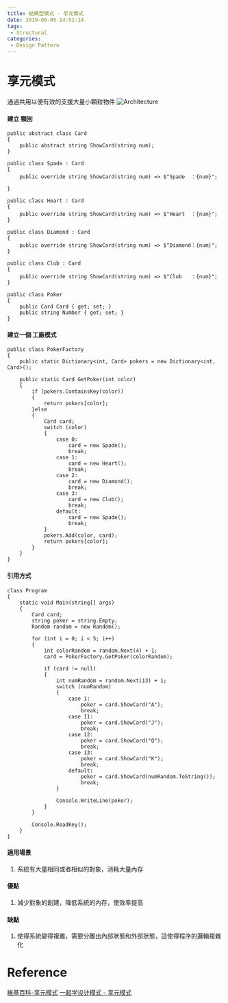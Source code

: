 ```yaml
---
title: 結構型模式 - 享元模式
date: 2019-06-05 14:51:14
tags:
 - Structural
categories: 
 - Design Pattern
---
```


# 享元模式
通過共用以便有效的支援大量小顆粒物件
![Architecture](1.png)

#### 建立 類別
    public abstract class Card
    {
        public abstract string ShowCard(string num);
    }

    public class Spade : Card
    {
        public override string ShowCard(string num) => $"Spade  ：{num}";
    
    }

    public class Heart : Card
    {
        public override string ShowCard(string num) => $"Heart  ：{num}";
    }

    public class Diamond : Card
    {
        public override string ShowCard(string num) => $"Diamond：{num}";
    }

    public class Club : Card
    {
        public override string ShowCard(string num) => $"Club   ：{num}";
    }

    public class Poker
    {
        public Card Card { get; set; }
        public string Number { get; set; }
    }

#### 建立一個 工廠模式
    public class PokerFactory
    {
        public static Dictionary<int, Card> pokers = new Dictionary<int, Card>();

        public static Card GetPoker(int color)
        {
            if (pokers.ContainsKey(color))
            {
                return pokers[color];
            }else
            {
                Card card;
                switch (color)
                {
                    case 0:
                        card = new Spade();
                        break;
                    case 1:
                        card = new Heart();
                        break;
                    case 2:
                        card = new Diamond();
                        break;
                    case 3:
                        card = new Club();
                        break;
                    default:
                        card = new Spade();
                        break;
                }
                pokers.Add(color, card);
                return pokers[color];
            }
        }
    }

#### 引用方式
    class Program
    {
        static void Main(string[] args)
        {
            Card card;
            string poker = string.Empty;
            Random random = new Random();

            for (int i = 0; i < 5; i++)
            {
                int colorRandom = random.Next(4) + 1;
                card = PokerFactory.GetPoker(colorRandom);

                if (card != null)
                {
                    int numRandom = random.Next(13) + 1;
                    switch (numRandom)
                    {
                        case 1:
                            poker = card.ShowCard("A");
                            break;
                        case 11:
                            poker = card.ShowCard("J");
                            break;
                        case 12:
                            poker = card.ShowCard("Q");
                            break;
                        case 13:
                            poker = card.ShowCard("K");
                            break;
                        default:
                            poker = card.ShowCard(numRandom.ToString());
                            break;
                    }

                    Console.WriteLine(poker);
                }
            }

            Console.ReadKey();
        }
    }

#### 適用場景
1. 系統有大量相同或者相似的對象，消耗大量內存

#### 優點
1. 減少對象的創建，降低系統的內存，使效率提高

#### 缺點
1. 使得系統變得複雜，需要分離出內部狀態和外部狀態，這使得程序的邏輯複雜化

# Reference
[維基百科-享元模式](https://zh.wikipedia.org/wiki/%E4%BA%AB%E5%85%83%E6%A8%A1%E5%BC%8F)
[一起学设计模式 - 享元模式](https://segmentfault.com/a/1190000012037596)
